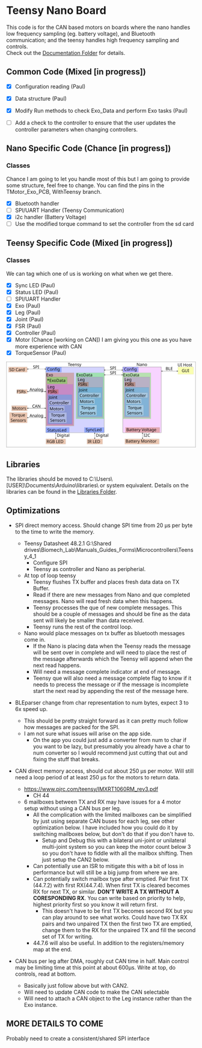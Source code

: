 # Teensy Nano Board

This code is for the CAN based motors on boards where the nano handles low frequency sampling (eg. battery voltage), and Bluetooth communication; and the teensy handles high frequency sampling and controls.  
Check out the [Documentation Folder](/Documentation) for details.




## Common Code (Mixed [in progress])
- [x] Configuration reading (Paul)
- [x] Data structure (Paul)
- [x] Modify Run methods to check Exo_Data and perform Exo tasks (Paul)
- [ ] Add a check to the controller to ensure that the user updates the controller parameters when changing 
controllers.


## Nano Specific Code (Chance [in progress])
### Classes
Chance I am going to let you handle most of this but I am going to provide some structure, feel free to change.  You can find the pins in the TMotor_Exo_PCB, WithTeensy branch.
- [X] Bluetooth handler
- [ ] SPI/UART Handler (Teensy Communication)
- [X] i2c handler (Battery Voltage)
- [ ] Use the modified torque command to set the controller from the sd card

## Teensy Specific Code (Mixed [in progress])
### Classes
We can tag which one of us is working on what when we get there.
- [X] Sync LED (Paul)
- [X] Status LED (Paul)
- [ ] SPI/UART Handler
- [X] Exo (Paul)
- [X] Leg (Paul)
- [X] Joint (Paul)
- [X] FSR (Paul)
- [X] Controller (Paul)
- [X] Motor (Chance [working on CAN]) I am giving you this one as you have more experience with CAN
- [X] TorqueSensor (Paul)

![Diagram](/Documentation/Figures/CodeDiagram.svg)

## Libraries
The libraries should be moved to C:\Users\\\[USER\]\Documents\Arduino\libraries\ or system equivalent.
Details on the libraries can be found in the [Libraries Folder](/Libraries).

## Optimizations
- SPI direct memory access. Should change SPI time from 20 &mu;s per byte to the time to write the memory.
    - Teensy Datasheet 48.2.1 G:\Shared drives\Biomech_Lab\Manuals_Guides_Forms\Microcontrollers\Teensy_4_1
        - Configure SPI
        - Teensy as controller and Nano as peripherial.
    - At top of loop teensy
        - Teensy flushes TX buffer and places fresh data data on TX Buffer.
        - Read if there are new messages from Nano and que completed messages.  Nano will read fresh data when this happens.
        - Teensy processes the que of new complete messages.  This should be a couple of messages and should be fine as the data sent will likely be smaller than data received.
        - Teensy runs the rest of the control loop.
    - Nano would place messages on tx buffer as bluetooth messages come in.
        - If the Nano is placing data when the Teensy reads the message will be sent over in complete and will need to place the rest of the message afterwards which the Teensy will append when the next read happens.
        - Will need a message complete indicator at end of message.
        - Teensy que will also need a message complete flag to know if it needs to precess the message or if the message is incomplete start the next read by appending the rest of the message here. 
        
        
- BLEparser change from char representation to num bytes, expect 3 to 6x speed up.
    - This should be pretty straight forward as it can pretty much follow how messages are packed for the SPI.
    - I am not sure what issues will arise on the app side.
        - On the app you could just add a converter from num to char if you want to be lazy, but presumably you already have a char to num converter so I would recommend just cutting that out and fixing the stuff that breaks.
    
- CAN direct memory access, should cut about 250 &mu;s per motor.  Will still need a loop period of at least 250 &mu;s for the motors to return data.
    - https://www.pjrc.com/teensy/IMXRT1060RM_rev3.pdf 
        - CH 44
    - 6 mailboxes between TX and RX may have issues for a 4 motor setup without using a CAN bus per leg.  
        - All the complication with the limited mailboxes can be simplified by just using separate CAN buses for each leg, see other optimization below.  I have included how you could do it by switching mailboxes below, but don't do that if you don't have to.
            - Setup and Debug this with a bilateral uni-joint or unilateral multi-joint system so you can keep the motor count below 3 so you don't have to fiddle with all the mailbox shifting.  Then just setup the CAN2 below.
        - Can potentially use an ISR to mitigate this with a bit of loss in performance but will still be a big jump from where we are.
        - Can potentially switch mailbox type after emptied. Pair first TX (44.7.2) with first RX(44.7.4). When first TX is cleared becomes RX for next TX, or similar.  **DON'T WRITE A TX WITHOUT A CORESPONDING RX**.  You can write based on priority to help, highest priority first so you know it will return first.
            - This doesn't have to be first TX becomes second RX but you can play around to see what works.  Could have two TX RX pairs and two unpaired TX then the first two TX are emptied, change them to the RX for the unpaired TX and fill the second set of TX for writing.
        - 44.7.6 will also be useful.  In addition to the registers/memory map at the end.
    
- CAN bus per leg after DMA, roughly cut CAN time in half. Main control may be limiting time at this point at about 600&mu;s. Write at top, do controls, read at bottom.
    - Basically just follow above but with CAN2.  
    - Will need to update CAN code to make the CAN selectable 
    - Will need to attach a CAN object to the Leg instance rather than the Exo instance.
    

## MORE DETAILS TO COME
Probably need to create a consistent/shared SPI interface
